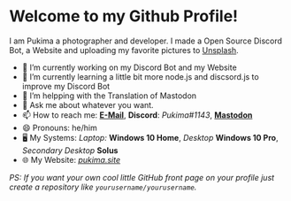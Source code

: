 <h1>Welcome to my Github Profile!</h1>

<p>I am Pukima a photographer and developer. I made a Open Source Discord Bot, a Website and uploading my favorite pictures to <a href="https://unsplash.com/@pukima">Unsplash</a>.</p>

- 🔭 I’m currently working on my Discord Bot and my Website
- 🌱 I’m currently learning a little bit more node.js and discsord.js to improve my Discord Bot
- 🤔 I’m helpping with the Translation of Mastodon
- 💬 Ask me about whatever you want.
- 📫 How to reach me: <a href="mailto:pukima@pukima.site">**E-Mail**</a>, **Discord**: *Pukima#1143*, <a href="https://koyu.space/@pukima">**Mastodon**</a>
- 😄 Pronouns: he/him
- :desktop_computer: My Systems: *Laptop:* **Windows 10 Home**, *Desktop* **Windows 10 Pro**, *Secondary Desktop* **Solus**
- :globe_with_meridians: My Website: <a href="https://pukimaa.github.io">*pukima.site*</a>

*PS: If you want your own cool little GitHub front page on your profile just create a repository like `yourusername/yourusername`.*
